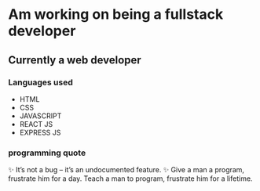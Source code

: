 # Am working on being a fullstack developer

## Currently a web developer  

### Languages used
- HTML
- CSS
- JAVASCRIPT
- REACT JS
- EXPRESS JS

### programming quote
✨ It’s not a bug – it’s an undocumented feature.
✨   Give a man a program, frustrate him for a day. Teach a man to program, frustrate him for a lifetime.



<!---
Alex-Githinji/Alex-Githinji is a ✨ special ✨ repository because its `README.md` (this file) appears on your GitHub profile.
You can click the Preview link to take a look at your changes.
--->
